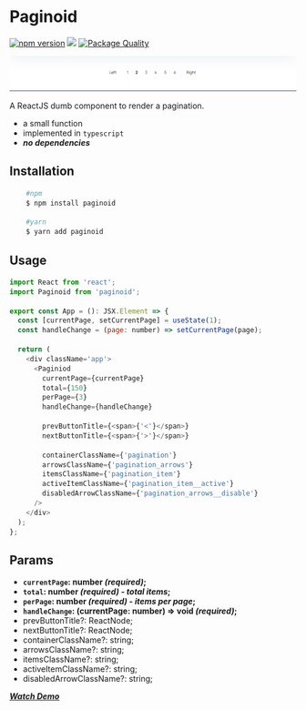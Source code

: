 # Paginoid
[![npm version](https://badge.fury.io/js/paginoid.svg)](https://www.npmjs.com/package/paginoid) [![](https://data.jsdelivr.com/v1/package/npm/paginoid/badge)](https://www.jsdelivr.com/package/npm/paginoid) [![Package Quality](https://packagequality.com/shield/paginoid.svg)](https://packagequality.com/#?package=paginoid)

![](/paginoid.PNG)

A ReactJS dumb component to render a pagination. 
  - a small function
  - implemented in `typescript`
  - ***no dependencies***


## Installation
```bash
    #npm
    $ npm install paginoid
    
    #yarn
    $ yarn add paginoid
```


## Usage

```js
import React from 'react';
import Paginoid from 'paginoid';

export const App = (): JSX.Element => {
  const [currentPage, setCurrentPage] = useState(1);
  const handleChange = (page: number) => setCurrentPage(page);

  return (
    <div className='app'>
      <Paginiod
        currentPage={currentPage}
        total={150}
        perPage={3}
        handleChange={handleChange}

        prevButtonTitle={<span>{'<'}</span>}
        nextButtonTitle={<span>{'>'}</span>}

        containerClassName={'pagination'}
        arrowsClassName={'pagination_arrows'}
        itemsClassName={'pagination_item'}
        activeItemClassName={'pagination_item__active'}
        disabledArrowClassName={'pagination_arrows__disable'}
      />
    </div>
  );
};

```


## Params
  * **`currentPage`: number *(required)*;**
  * **`total`: number *(required) - total items*;**
  * **`perPage`: number *(required) - items per page*;**
  * **`handleChange`: (currentPage: number) => void *(required)*;**
  * prevButtonTitle?: ReactNode;
  * nextButtonTitle?: ReactNode;
  * containerClassName?: string;
  * arrowsClassName?: string;
  * itemsClassName?: string;
  * activeItemClassName?: string;
  * disabledArrowClassName?: string;

***[Watch Demo](https://potapenkovadim.github.io/paginoid/storybook-static/)***